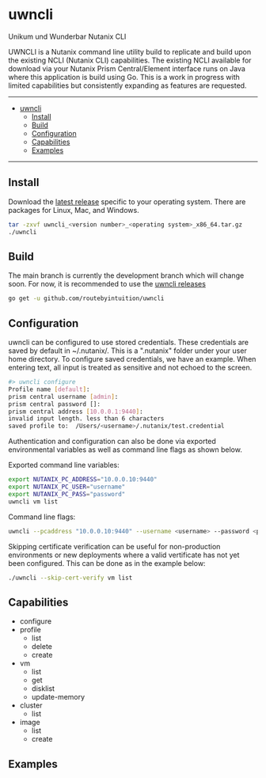 # uwncli
Unikum und Wunderbar Nutanix CLI

UWNCLI is a Nutanix command line utility build to replicate and build upon the existing NCLI (Nutanix CLI) capabilities. The existing NCLI available for download via your Nutanix Prism Central/Element interface runs on Java where this application is build using Go. This is a work in progress with limited capabilities but consistently expanding as features are requested.

---

- [uwncli](#uwncli)
  - [Install](#install)
  - [Build](#build)
  - [Configuration](#configuration)
  - [Capabilities](#capabilities)
  - [Examples](#examples)

---

## Install
Download the [latest release](https://github.com/routebyintuition/uwncli/releases) specific to your operating system. There are packages for Linux, Mac, and Windows. 

```sh
tar -zxvf uwncli_<version number>_<operating system>_x86_64.tar.gz
./uwncli
```

## Build
The main branch is currently the development branch which will change soon. For now, it is recommended to use the [uwncli releases](https://github.com/routebyintuition/uwncli/releases)
```sh
go get -u github.com/routebyintuition/uwncli
```

## Configuration
uwncli can be configured to use stored credentials. These credentials are saved by default in ~/.nutanix/. This is a ".nutanix" folder under your user home directory. To configure saved credentials, we have an example. When entering text, all input is treated as sensitive and not echoed to the screen.

```sh
#> uwncli configure
Profile name [default]:
prism central username [admin]:
prism central password []:
prism central address [10.0.0.1:9440]:
invalid input length. less than 6 characters
saved profile to:  /Users/<username>/.nutanix/test.credential
```

Authentication and configuration can also be done via exported environmental variables as well as command line flags as shown below.

Exported command line variables:
```sh
export NUTANIX_PC_ADDRESS="10.0.0.10:9440"
export NUTANIX_PC_USER="username"
export NUTANIX_PC_PASS="password"
uwncli vm list
```

Command line flags:
```sh
uwncli --pcaddress "10.0.0.10:9440" --username <username> --password <password> vm list
```

Skipping certificate verification can be useful for non-production environments or new deployments where a valid vertificate has not yet been configured. This can be done as in the example below:

```sh
./uwncli --skip-cert-verify vm list
```

## Capabilities

- configure
- profile
  - list
  - delete
  - create
- vm
  - list
  - get
  - disklist
  - update-memory
- cluster
  - list
- image
  - list
  - create

## Examples

